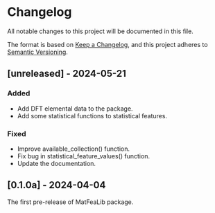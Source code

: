 # Changelog

All notable changes to this project will be documented in this file.

The format is based on [Keep a Changelog](https://keepachangelog.com/en/1.1.0/),
and this project adheres to [Semantic Versioning](https://semver.org/spec/v2.0.0.html).

## [unreleased] - 2024-05-21

### Added

- Add DFT elemental data to the package.
- Add some statistical functions to statistical features.

### Fixed

- Improve available_collection() function.
- Fix bug in statistical_feature_values() function.
- Update the documentation.

## [0.1.0a] - 2024-04-04
The first pre-release of MatFeaLib package.
